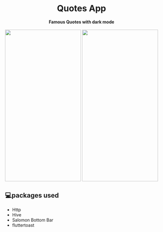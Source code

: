 <h1 align="center" id="title">Quotes App</h1>
<p align="center">
  <b>Famous Quotes with dark mode</b>
  <br><br>
  <img src="https://i.postimg.cc/sDTC7q7f/Screenshot-20231218-193535.jpg" width="250" height = "500" >
  <img src="https://i.postimg.cc/Y9K5tHKR/Screenshot-20231218-193603.jpg" width="250" height = "500">
</p>
<h2>💻packages used</h2>

*   Http
*   Hive
*   Salomon Bottom Bar
*   fluttertoast
